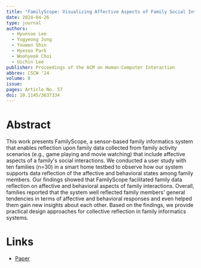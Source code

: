 ```yaml
---
title: "FamilyScope: Visualizing Affective Aspects of Family Social Interactions using Passive Sensor Data"
date: 2024-04-26
type: journal
authors:
  - Hyunsoo Lee
  - Yugyeong Jung
  - Youwon Shin
  - Hyesoo Park
  - Woohyeok Choi
  - Uichin Lee
publisher: Proceedings of the ACM on Human-Computer Interaction
abbrev: CSCW '24
volume: 8
issue: 
pages: Article No. 57
doi: 10.1145/3637334
---
```

# Abstract
This work presents FamilyScope, a sensor-based family informatics system that enables reflection upon family data collected from family activity scenarios (e.g., game playing and movie watching) that include affective aspects of a family's social interactions. We conducted a user study with ten families (n=30) in a smart home testbed to observe how our system supports data reflection of the affective and behavioral states among family members. Our findings showed that FamilyScope facilitated family data reflection on affective and behavioral aspects of family interactions. Overall, families reported that the system well reflected family members' general tendencies in terms of affective and behavioral responses and even helped them gain new insights about each other. Based on the findings, we provide practical design approaches for collective reflection in family informatics systems.

# Links
* [Paper](https://drive.google.com/file/d/1ZO4lSUkOltUwtXjU32It0BobAukO7fZX/view?usp=sharing)